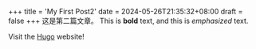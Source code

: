 +++
title = 'My First Post2'
date = 2024-05-26T21:35:32+08:00
draft = false
+++
这是第二篇文章。
This is **bold** text, and this is *emphasized* text.

Visit the [Hugo](https://gohugo.io) website!